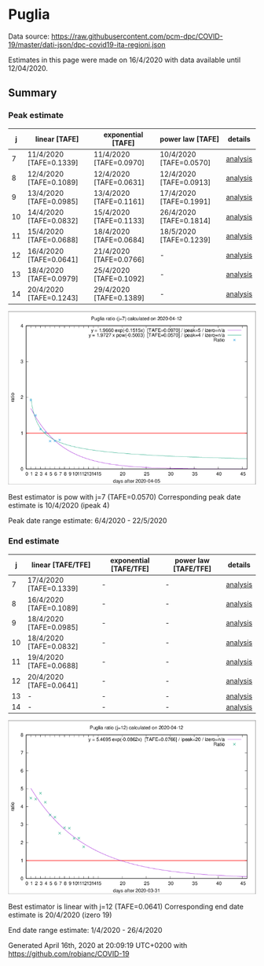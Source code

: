 # Puglia


Data source: https://raw.githubusercontent.com/pcm-dpc/COVID-19/master/dati-json/dpc-covid19-ita-regioni.json

Estimates in this page were made on 16/4/2020 with data available until 12/04/2020.


## Summary 

### Peak estimate 
|j|linear [TAFE]|exponential [TAFE]|power law [TAFE]|details|
|---|----|-----------|---------|-------|
|7|11/4/2020 [TAFE=0.1339]|11/4/2020 [TAFE=0.0970]|10/4/2020 [TAFE=0.0570]|[analysis](COVID-19_puglia_j7_2020-04-12.md)|
|8|12/4/2020 [TAFE=0.1089]|12/4/2020 [TAFE=0.0631]|12/4/2020 [TAFE=0.0913]|[analysis](COVID-19_puglia_j8_2020-04-12.md)|
|9|13/4/2020 [TAFE=0.0985]|13/4/2020 [TAFE=0.1161]|17/4/2020 [TAFE=0.1991]|[analysis](COVID-19_puglia_j9_2020-04-12.md)|
|10|14/4/2020 [TAFE=0.0832]|15/4/2020 [TAFE=0.1133]|26/4/2020 [TAFE=0.1814]|[analysis](COVID-19_puglia_j10_2020-04-12.md)|
|11|15/4/2020 [TAFE=0.0688]|18/4/2020 [TAFE=0.0684]|18/5/2020 [TAFE=0.1239]|[analysis](COVID-19_puglia_j11_2020-04-12.md)|
|12|16/4/2020 [TAFE=0.0641]|21/4/2020 [TAFE=0.0766]|-|[analysis](COVID-19_puglia_j12_2020-04-12.md)|
|13|18/4/2020 [TAFE=0.0979]|25/4/2020 [TAFE=0.1092]|-|[analysis](COVID-19_puglia_j13_2020-04-12.md)|
|14|20/4/2020 [TAFE=0.1243]|29/4/2020 [TAFE=0.1389]|-|[analysis](COVID-19_puglia_j14_2020-04-12.md)|

![best peak estimate](COVID-19_puglia_j7_2020-04-12.png)

Best estimator is pow with j=7 (TAFE=0.0570)
Corresponding peak date estimate is 10/4/2020 (ipeak 4)


Peak date range estimate: 6/4/2020 - 22/5/2020

### End estimate 
|j|linear [TAFE/TFE]|exponential [TAFE/TFE]|power law [TAFE/TFE]|details|
|---|----|-----------|---------|-------|
|7|17/4/2020 [TAFE=0.1339]|-|-|[analysis](COVID-19_puglia_j7_2020-04-12.md)|
|8|16/4/2020 [TAFE=0.1089]|-|-|[analysis](COVID-19_puglia_j8_2020-04-12.md)|
|9|18/4/2020 [TAFE=0.0985]|-|-|[analysis](COVID-19_puglia_j9_2020-04-12.md)|
|10|18/4/2020 [TAFE=0.0832]|-|-|[analysis](COVID-19_puglia_j10_2020-04-12.md)|
|11|19/4/2020 [TAFE=0.0688]|-|-|[analysis](COVID-19_puglia_j11_2020-04-12.md)|
|12|20/4/2020 [TAFE=0.0641]|-|-|[analysis](COVID-19_puglia_j12_2020-04-12.md)|
|13|-|-|-|[analysis](COVID-19_puglia_j13_2020-04-12.md)|
|14|-|-|-|[analysis](COVID-19_puglia_j14_2020-04-12.md)|

![best zero estimate](COVID-19_puglia_j12_2020-04-12.png)

Best estimator is linear with j=12 (TAFE=0.0641)
Corresponding end date estimate is 20/4/2020 (izero 19)


End date range estimate: 1/4/2020 - 26/4/2020

Generated April 16th, 2020 at 20:09:19 UTC+0200 with https://github.com/robianc/COVID-19
